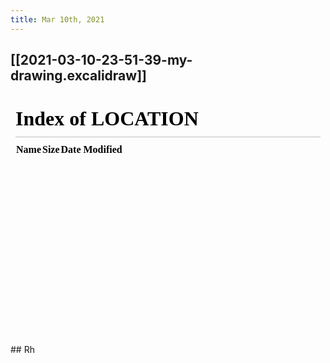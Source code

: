 ```yaml
---
title: Mar 10th, 2021
---
```


## [[2021-03-10-23-51-39-my-drawing.excalidraw]]
<iframe class="draw-iframe" src="/#/draw?file=2021-03-10-23-51-39-my-drawing.excalidraw" width="100%" height="400" frameborder="0" allowfullscreen></iframe>
## Rh
